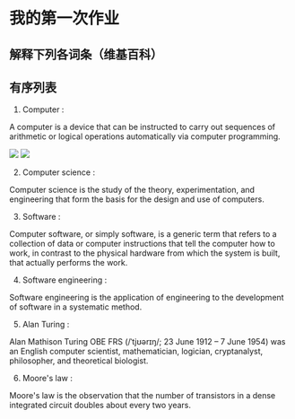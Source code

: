 # 我的第一次作业

## 解释下列各词条（维基百科）

## 有序列表
1. Computer :
      
A computer is a device that can be instructed to carry out sequences of arithmetic or logical operations automatically via computer programming. 

![](https://upload.wikimedia.org/wikipedia/commons/thumb/7/7b/Acer_Aspire_8920_Gemstone.jpg/169px-Acer_Aspire_8920_Gemstone.jpg)
![](https://upload.wikimedia.org/wikipedia/commons/thumb/1/1f/Columbia_Supercomputer_-_NASA_Advanced_Supercomputing_Facility.jpg/168px-Columbia_Supercomputer_-_NASA_Advanced_Supercomputing_Facility.jpg)

2. Computer science :

Computer science is the study of the theory, experimentation, and engineering that form the basis for the design and use of computers.

3. Software :

Computer software, or simply software, is a generic term that refers to a collection of data or computer instructions that tell the computer how to work, in contrast to the physical hardware from which the system is built, that actually performs the work. 

4. Software engineering :

Software engineering is the application of engineering to the development of software in a systematic method.

5. Alan Turing :

Alan Mathison Turing OBE FRS (/ˈtjʊərɪŋ/; 23 June 1912 – 7 June 1954) was an English computer scientist, mathematician, logician, cryptanalyst, philosopher, and theoretical biologist.

6. Moore's law :

Moore's law is the observation that the number of transistors in a dense integrated circuit doubles about every two years. 